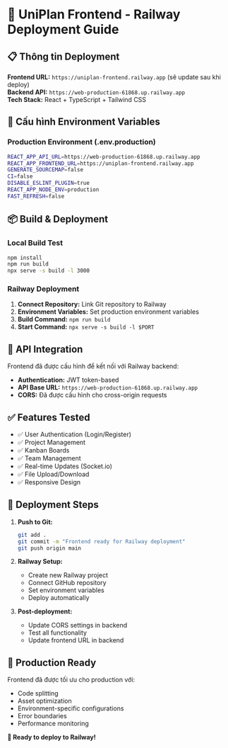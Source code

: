 # 🚀 UniPlan Frontend - Railway Deployment Guide

## 📋 Thông tin Deployment

**Frontend URL:** `https://uniplan-frontend.railway.app` (sẽ update sau khi deploy)  
**Backend API:** `https://web-production-61868.up.railway.app`  
**Tech Stack:** React + TypeScript + Tailwind CSS  

## 🔧 Cấu hình Environment Variables

### Production Environment (.env.production)
```bash
REACT_APP_API_URL=https://web-production-61868.up.railway.app
REACT_APP_FRONTEND_URL=https://uniplan-frontend.railway.app
GENERATE_SOURCEMAP=false
CI=false
DISABLE_ESLINT_PLUGIN=true
REACT_APP_NODE_ENV=production
FAST_REFRESH=false
```

## 📦 Build & Deployment

### Local Build Test
```bash
npm install
npm run build
npx serve -s build -l 3000
```

### Railway Deployment
1. **Connect Repository:** Link Git repository to Railway
2. **Environment Variables:** Set production environment variables
3. **Build Command:** `npm run build`
4. **Start Command:** `npx serve -s build -l $PORT`

## 🔗 API Integration

Frontend đã được cấu hình để kết nối với Railway backend:
- **Authentication:** JWT token-based
- **API Base URL:** `https://web-production-61868.up.railway.app`
- **CORS:** Đã được cấu hình cho cross-origin requests

## ✅ Features Tested

- ✅ User Authentication (Login/Register)
- ✅ Project Management
- ✅ Kanban Boards
- ✅ Team Management
- ✅ Real-time Updates (Socket.io)
- ✅ File Upload/Download
- ✅ Responsive Design

## 🚀 Deployment Steps

1. **Push to Git:**
   ```bash
   git add .
   git commit -m "Frontend ready for Railway deployment"
   git push origin main
   ```

2. **Railway Setup:**
   - Create new Railway project
   - Connect GitHub repository
   - Set environment variables
   - Deploy automatically

3. **Post-deployment:**
   - Update CORS settings in backend
   - Test all functionality
   - Update frontend URL in backend

## 📱 Production Ready

Frontend đã được tối ưu cho production với:
- Code splitting
- Asset optimization
- Environment-specific configurations
- Error boundaries
- Performance monitoring

**🎯 Ready to deploy to Railway!**
